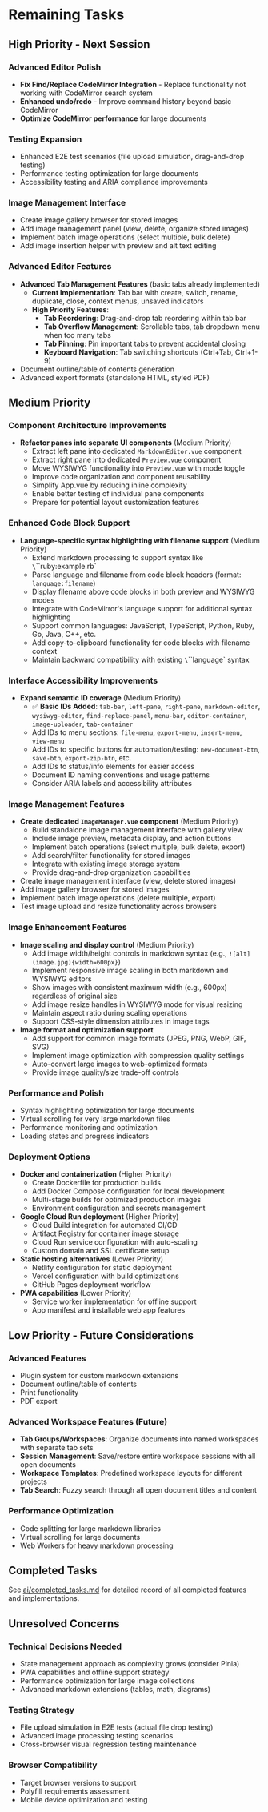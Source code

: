 # Remaining Tasks

## High Priority - Next Session

### Advanced Editor Polish
- **Fix Find/Replace CodeMirror Integration** - Replace functionality not working with CodeMirror search system
- **Enhanced undo/redo** - Improve command history beyond basic CodeMirror
- **Optimize CodeMirror performance** for large documents

### Testing Expansion  
- Enhanced E2E test scenarios (file upload simulation, drag-and-drop testing)
- Performance testing optimization for large documents
- Accessibility testing and ARIA compliance improvements

### Image Management Interface
- Create image gallery browser for stored images
- Add image management panel (view, delete, organize stored images)
- Implement batch image operations (select multiple, bulk delete)
- Add image insertion helper with preview and alt text editing

### Advanced Editor Features
- **Advanced Tab Management Features** (basic tabs already implemented)
  - **Current Implementation**: Tab bar with create, switch, rename, duplicate, close, context menus, unsaved indicators
  - **High Priority Features**:
    - **Tab Reordering**: Drag-and-drop tab reordering within tab bar
    - **Tab Overflow Management**: Scrollable tabs, tab dropdown menu when too many tabs
    - **Tab Pinning**: Pin important tabs to prevent accidental closing
    - **Keyboard Navigation**: Tab switching shortcuts (Ctrl+Tab, Ctrl+1-9)
- Document outline/table of contents generation
- Advanced export formats (standalone HTML, styled PDF)

## Medium Priority

### Component Architecture Improvements
- **Refactor panes into separate UI components** (Medium Priority)
  - Extract left pane into dedicated `MarkdownEditor.vue` component
  - Extract right pane into dedicated `Preview.vue` component
  - Move WYSIWYG functionality into `Preview.vue` with mode toggle
  - Improve code organization and component reusability
  - Simplify App.vue by reducing inline complexity
  - Enable better testing of individual pane components
  - Prepare for potential layout customization features

### Enhanced Code Block Support
- **Language-specific syntax highlighting with filename support** (Medium Priority)
  - Extend markdown processing to support syntax like `\`\`\`ruby:example.rb`
  - Parse language and filename from code block headers (format: `language:filename`)
  - Display filename above code blocks in both preview and WYSIWYG modes
  - Integrate with CodeMirror's language support for additional syntax highlighting
  - Support common languages: JavaScript, TypeScript, Python, Ruby, Go, Java, C++, etc.
  - Add copy-to-clipboard functionality for code blocks with filename context
  - Maintain backward compatibility with existing `\`\`\`language` syntax

### Interface Accessibility Improvements  
- **Expand semantic ID coverage** (Medium Priority)
  - ✅ **Basic IDs Added**: `tab-bar`, `left-pane`, `right-pane`, `markdown-editor`, `wysiwyg-editor`, `find-replace-panel`, `menu-bar`, `editor-container`, `image-uploader`, `tab-container`
  - Add IDs to menu sections: `file-menu`, `export-menu`, `insert-menu`, `view-menu`
  - Add IDs to specific buttons for automation/testing: `new-document-btn`, `save-btn`, `export-zip-btn`, etc.
  - Add IDs to status/info elements for easier access
  - Document ID naming conventions and usage patterns
  - Consider ARIA labels and accessibility attributes

### Image Management Features
- **Create dedicated `ImageManager.vue` component** (Medium Priority)
  - Build standalone image management interface with gallery view
  - Include image preview, metadata display, and action buttons
  - Implement batch operations (select multiple, bulk delete, export)
  - Add search/filter functionality for stored images
  - Integrate with existing image storage system
  - Provide drag-and-drop organization capabilities
- Create image management interface (view, delete stored images)
- Add image gallery browser for stored images
- Implement batch image operations (delete multiple, export)
- Test image upload and resize functionality across browsers

### Image Enhancement Features
- **Image scaling and display control** (Medium Priority)
  - Add image width/height controls in markdown syntax (e.g., `![alt](image.jpg){width=600px}`)
  - Implement responsive image scaling in both markdown and WYSIWYG editors
  - Show images with consistent maximum width (e.g., 600px) regardless of original size
  - Add image resize handles in WYSIWYG mode for visual resizing
  - Maintain aspect ratio during scaling operations
  - Support CSS-style dimension attributes in image tags
- **Image format and optimization support**
  - Add support for common image formats (JPEG, PNG, WebP, GIF, SVG)
  - Implement image optimization with compression quality settings
  - Auto-convert large images to web-optimized formats
  - Provide image quality/size trade-off controls

### Performance and Polish
- Syntax highlighting optimization for large documents  
- Virtual scrolling for very large markdown files
- Performance monitoring and optimization
- Loading states and progress indicators

### Deployment Options
- **Docker and containerization** (Higher Priority)
  - Create Dockerfile for production builds
  - Add Docker Compose configuration for local development
  - Multi-stage builds for optimized production images
  - Environment configuration and secrets management
- **Google Cloud Run deployment** (Higher Priority)
  - Cloud Build integration for automated CI/CD
  - Artifact Registry for container image storage
  - Cloud Run service configuration with auto-scaling
  - Custom domain and SSL certificate setup
- **Static hosting alternatives** (Lower Priority)
  - Netlify configuration for static deployment
  - Vercel configuration with build optimizations
  - GitHub Pages deployment workflow
- **PWA capabilities** (Lower Priority)
  - Service worker implementation for offline support
  - App manifest and installable web app features

## Low Priority - Future Considerations

### Advanced Features
- Plugin system for custom markdown extensions
- Document outline/table of contents
- Print functionality
- PDF export

### Advanced Workspace Features (Future)
- **Tab Groups/Workspaces**: Organize documents into named workspaces with separate tab sets
- **Session Management**: Save/restore entire workspace sessions with all open documents
- **Workspace Templates**: Predefined workspace layouts for different projects
- **Tab Search**: Fuzzy search through all open document titles and content

### Performance Optimization
- Code splitting for large markdown libraries
- Virtual scrolling for large documents
- Web Workers for heavy markdown processing

## Completed Tasks

See [ai/completed_tasks.md](./completed_tasks.md) for detailed record of all completed features and implementations.

## Unresolved Concerns

### Technical Decisions Needed  
- State management approach as complexity grows (consider Pinia)
- PWA capabilities and offline support strategy
- Performance optimization for large image collections
- Advanced markdown extensions (tables, math, diagrams)

### Testing Strategy
- File upload simulation in E2E tests (actual file drop testing)
- Advanced image processing testing scenarios
- Cross-browser visual regression testing maintenance

### Browser Compatibility
- Target browser versions to support
- Polyfill requirements assessment  
- Mobile device optimization and testing
